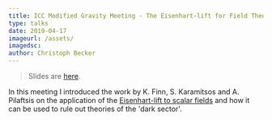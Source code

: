 ```yaml
---
title: ICC Modified Gravity Meeting - The Eisenhart-lift for Field Theories
type: talks
date: 2019-04-17
imageurl: /assets/
imagedsc:    
author: Christoph Becker
---
```


> Slides are [here](/assets/talks_mg_eisenhart.html).

In this meeting I introduced the work by K. Finn, S. Karamitsos and A. Pilaftsis on the application of the [Eisenhart-lift to scalar fields](https://arxiv.org/pdf/1806.02431.pdf) and how it can be used to rule out theories of the 'dark sector'.
